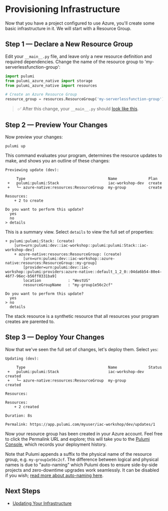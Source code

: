 # Provisioning Infrastructure

Now that you have a project configured to use Azure, you'll create some basic infrastructure in it. We will start with a Resource Group.

## Step 1 &mdash; Declare a New Resource Group

Edit your `__main__.py` file, and leave only a new resource definition and required dependencies. Change the name of the resource group to 'my-serverlessfunction-group':

```python
import pulumi
from pulumi_azure_native import storage
from pulumi_azure_native import resources

# Create an Azure Resource Group
resource_group = resources.ResourceGroup('my-serverlessfunction-group')
```

> :white_check_mark: After this change, your `__main__.py` should [look like this](./code/03-provisioning-infrastructure/step1.py).

## Step 2 &mdash; Preview Your Changes

Now preview your changes:

```
pulumi up
```

This command evaluates your program, determines the resource updates to make, and shows you an outline of these changes:

```
Previewing update (dev):

     Type                                     Name              Plan       
 +   pulumi:pulumi:Stack                      iac-workshop-dev  create     
 +   └─ azure-native:resources:ResourceGroup  my-group          create     
 
Resources:
    + 2 to create

Do you want to perform this update?
  yes
  no
> details
```

This is a summary view. Select `details` to view the full set of properties:

```
+ pulumi:pulumi:Stack: (create)
    [urn=urn:pulumi:dev::iac-workshop::pulumi:pulumi:Stack::iac-workshop-dev]
    + azure-native:resources:ResourceGroup: (create)
        [urn=urn:pulumi:dev::iac-workshop::azure-native:resources:ResourceGroup::my-group]
        [provider=urn:pulumi:dev::iac-workshop::pulumi:providers:azure-native::default_1_2_0::04da6b54-80e4-46f7-96ec-b56ff0331ba9]
        location            : "WestUS"
        resourceGroupName   : "my-group1e56c2cf"

Do you want to perform this update?
  yes
> no
  details
```

The stack resource is a synthetic resource that all resources your program creates are parented to.

## Step 3 &mdash; Deploy Your Changes

Now that we've seen the full set of changes, let's deploy them. Select `yes`:

```
Updating (dev):

     Type                                     Name              Status      
 +   pulumi:pulumi:Stack                      iac-workshop-dev  created     
 +   └─ azure-native:resources:ResourceGroup  my-group          created     
 
Resources:

Resources:
    + 2 created

Duration: 8s

Permalink: https://app.pulumi.com/myuser/iac-workshop/dev/updates/1
```

Now your resource group has been created in your Azure account. Feel free to click the Permalink URL and explore; this will take you to the [Pulumi Console](https://www.pulumi.com/docs/intro/console/), which records your deployment history.

Note that Pulumi appends a suffix to the physical name of the resource group, e.g. `my-group1e56c2cf`. The difference between logical and physical names is due to "auto-naming" which Pulumi does to ensure side-by-side projects and zero-downtime upgrades work seamlessly. It can be disabled if you wish; [read more about auto-naming here](https://www.pulumi.com/docs/intro/concepts/programming-model/#autonaming).

## Next Steps

* [Updating Your Infrastructure](./04-updating-your-infrastructure.md)

